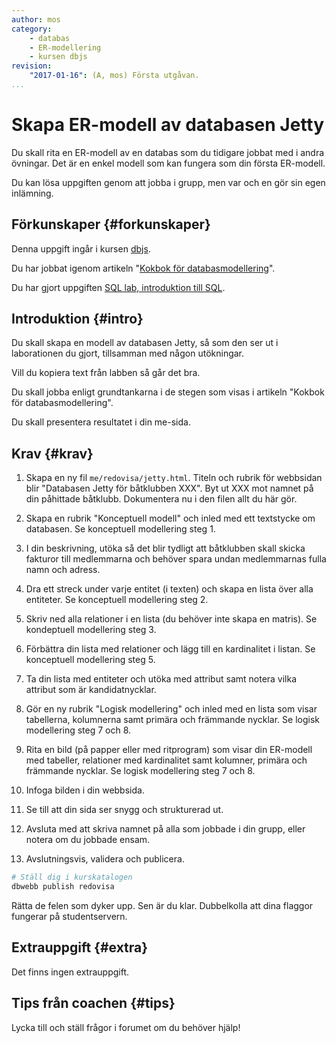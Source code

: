 ```yaml
---
author: mos
category:
    - databas
    - ER-modellering
    - kursen dbjs
revision:
    "2017-01-16": (A, mos) Första utgåvan.
...
```

Skapa ER-modell av databasen Jetty
==================================

Du skall rita en ER-modell av en databas som du tidigare jobbat med i andra övningar. Det är en enkel modell som kan fungera som din första ER-modell.

Du kan lösa uppgiften genom att jobba i grupp, men var och en gör sin egen inlämning.

<!--more-->



Förkunskaper {#forkunskaper}
-----------------------

Denna uppgift ingår i kursen [dbjs](kurser/dbjs).

Du har jobbat igenom artikeln "[Kokbok för databasmodellering](kunskap/kokbok-for-databasmodellering)".

Du har gjort uppgiften [SQL lab, introduktion till SQL](uppgift/sql-lab-introduktion-till-sql-dbjs).



Introduktion {#intro}
-----------------------

Du skall skapa en modell av databasen Jetty, så som den ser ut i laborationen du gjort, tillsamman med någon utökningar.

Vill du kopiera text från labben så går det bra.

Du skall jobba enligt grundtankarna i de stegen som visas i artikeln "Kokbok för databasmodellering".
 
Du skall presentera resultatet i din me-sida.



Krav {#krav}
-----------------------

1. Skapa en ny fil `me/redovisa/jetty.html`. Titeln och rubrik för webbsidan blir "Databasen Jetty för båtklubben XXX". Byt ut XXX mot namnet på din påhittade båtklubb. Dokumentera nu i den filen allt du här gör.

1. Skapa en rubrik "Konceptuell modell" och inled med ett textstycke om databasen. Se konceptuell modellering steg 1.

1. I din beskrivning, utöka så det blir tydligt att båtklubben skall skicka fakturor till medlemmarna och behöver spara undan medlemmarnas fulla namn och adress.

1. Dra ett streck under varje entitet (i texten) och skapa en lista över alla entiteter. Se konceptuell modellering steg 2.

1. Skriv ned alla relationer i en lista (du behöver inte skapa en matris). Se kondeptuell modellering steg 3.

1. Förbättra din lista med relationer och lägg till en kardinalitet i listan. Se konceptuell modellering steg 5.

1. Ta din lista med entiteter och utöka med attribut samt notera vilka attribut som är kandidatnycklar.

1. Gör en ny rubrik "Logisk modellering" och inled med en lista som visar tabellerna, kolumnerna samt primära och främmande nycklar. Se logisk modellering steg 7 och 8.

1. Rita en bild (på papper eller med ritprogram) som visar din ER-modell med tabeller, relationer med kardinalitet samt kolumner, primära och främmande nycklar. Se logisk modellering steg 7 och 8.

1. Infoga bilden i din webbsida.

1. Se till att din sida ser snygg och strukturerad ut.

1. Avsluta med att skriva namnet på alla som jobbade i din grupp, eller notera om du jobbade ensam.

1. Avslutningsvis, validera och publicera.

```bash
# Ställ dig i kurskatalogen
dbwebb publish redovisa
```

Rätta de felen som dyker upp. Sen är du klar. Dubbelkolla att dina flaggor fungerar på studentservern.



Extrauppgift {#extra}
-----------------------

Det finns ingen extrauppgift.



Tips från coachen {#tips}
-----------------------

Lycka till och ställ frågor i forumet om du behöver hjälp!
